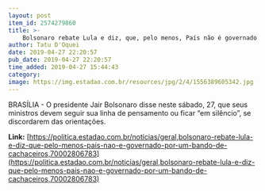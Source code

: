 ```yaml
---
layout: post
item_id: 2574279860
title: >-
    Bolsonaro rebate Lula e diz, que, pelo menos, País não é governado por 'um bando de cachaceiros'
author: Tatu D'Oquei
date: 2019-04-27 22:20:57
pub_date: 2019-04-27 22:20:57
time_added: 2019-04-27 15:44:43
category: 
image: https://img.estadao.com.br/resources/jpg/2/4/1556389605342.jpg
---
```


BRASÍLIA - O presidente Jair Bolsonaro disse neste sábado, 27, que seus ministros devem seguir sua linha de pensamento ou ficar “em silêncio”, se discordarem das orientações.

**Link:** [https://politica.estadao.com.br/noticias/geral,bolsonaro-rebate-lula-e-diz-que-pelo-menos-pais-nao-e-governado-por-um-bando-de-cachaceiros,70002806783](https://politica.estadao.com.br/noticias/geral,bolsonaro-rebate-lula-e-diz-que-pelo-menos-pais-nao-e-governado-por-um-bando-de-cachaceiros,70002806783)

